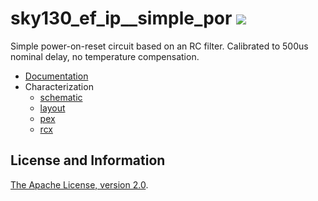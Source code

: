# sky130_ef_ip__simple_por ![](../../workflows/cace/badge.svg)

Simple power-on-reset circuit based on an RC filter.
Calibrated to 500us nominal delay, no temperature compensation.

- [Documentation](docs/sky130_ef_ip__simple_por.md)
- Characterization
  - [schematic](docs/sky130_ef_ip__simple_por_schematic.md)
  - [layout](docs/sky130_ef_ip__simple_por_layout.md)
  - [pex](docs/sky130_ef_ip__simple_por_pex.md)
  - [rcx](docs/sky130_ef_ip__simple_por_rcx.md)

## License and Information

[The Apache License, version 2.0](https://www.apache.org/licenses/LICENSE-2.0.txt).
